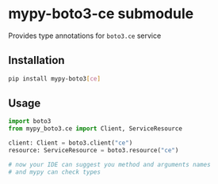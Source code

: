 # mypy-boto3-ce submodule

Provides type annotations for `boto3.ce` service

## Installation

```bash
pip install mypy-boto3[ce]
```

## Usage

```python
import boto3
from mypy_boto3.ce import Client, ServiceResource

client: Client = boto3.client("ce")
resource: ServiceResource = boto3.resource("ce")

# now your IDE can suggest you method and arguments names
# and mypy can check types
```

